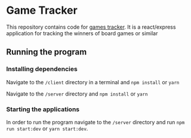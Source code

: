# Game Tracker

This repository contains code for [games tracker](https://games-tracker.azurewebsites.net/). It is a react/express application for tracking the winners of board games or similar

## Running the program

### Installing dependencies

Navigate to the `/client` directory in a terminal and
`npm install` or `yarn`

Navigate to the `/server` directory and
`npm install` or `yarn`

### Starting the applications

In order to run the program navigate to the `/server` directory and run `npm run start:dev` or `yarn start:dev`.
